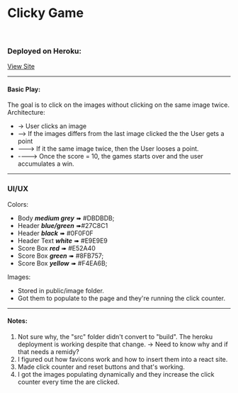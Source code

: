 # Clicky Game
<br>

### **Deployed on Heroku:**
[View Site](https://obscure-anchorage-84538.herokuapp.com/)
<hr>

#### Basic Play:
The goal is to click on the images without clicking on the same image twice.
<br>
Architecture:
- -> User clicks an image
- --> If the images differs from the last image clicked the the User gets a point
- ---> If it the same image twice, then the User looses a point.
- ----> Once the score = 10, the games starts over and the user accumulates a win.
<hr>

### UI/UX

Colors:<br>
- Body ***medium grey*** &#10144; #DBDBDB;
- Header ***blue/green*** &#10144;#27C8C1
- Header ***black*** &#10144; #0F0F0F
- Header Text ***white*** &#10144; #E9E9E9
- Score Box ***red*** &#10144; #E52A40
- Score Box ***green*** &#10144; #8FB757;
- Score Box ***yellow*** &#10144; #F4EA6B;

Images:
- Stored in public/image folder.
- Got them to populate to the page and they're running the click counter.
<hr>


#### Notes:
1. Not sure why, the "src" folder didn't convert to "build". The heroku deployment is working despite that change. -> Need to know why and if that needs a remidy?
2. I figured out how favicons work and how to insert them into a react site.
3. Made click counter and reset buttons and that's working.
4. I got the images populating dynamically and they increase the click counter every time the are clicked.